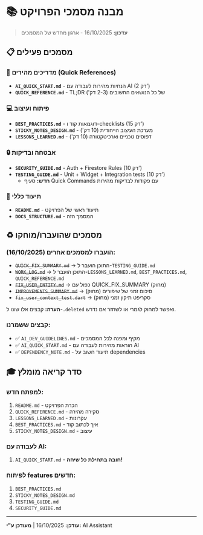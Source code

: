 # 📚 מבנה מסמכי הפרויקט

> **עדכון:** 16/10/2025 - ארגון מחדש של המסמכים

## 📋 מסמכים פעילים

### 🎯 מדריכים מהירים (Quick References)
- **`AI_QUICK_START.md`** - הנחיות מהירות לעבודה עם AI (2 דק')
- **`QUICK_REFERENCE.md`** - TL;DR של כל הנושאים החשובים (2-3 דק')

### 💻 פיתוח ועיצוב
- **`BEST_PRACTICES.md`** - דוגמאות קוד ו-checklists (15 דק')
- **`STICKY_NOTES_DESIGN.md`** - מערכת העיצוב הייחודית (10 דק')
- **`LESSONS_LEARNED.md`** - דפוסים טכניים וארכיטקטורה (10 דק')

### 🔒 אבטחה ובדיקות
- **`SECURITY_GUIDE.md`** - Auth + Firestore Rules (10 דק')
- **`TESTING_GUIDE.md`** - Unit + Widget + Integration tests (10 דק')
  - **חדש:** סעיף Quick Commands עם פקודות לבדיקות מהירות

### 📖 תיעוד כללי
- **`README.md`** - תיעוד ראשי של הפרויקט
- **`DOCS_STRUCTURE.md`** - המסמך הזה

## ♻️ מסמכים שהועברו/מוחקו

### הועברו למסמכים אחרים (16/10/2025):
- ~~`QUICK_FIX_SUMMARY.md`~~ → התוכן הועבר ל-`TESTING_GUIDE.md`
- ~~`WORK_LOG.md`~~ → התוכן הועבר ל-`LESSONS_LEARNED.md`, `BEST_PRACTICES.md`, `QUICK_REFERENCE.md`
- ~~`FIX_USER_ENTITY.md`~~ → כפול עם QUICK_FIX_SUMMARY (מחוק)
- ~~`IMPROVEMENTS_SUMMARY.md`~~ → סיכום זמני של שיפורים (מחוק)
- ~~`fix_user_context_test.dart`~~ → סקריפט תיקון זמני (מחוק)

**הערה:** קבצים אלו שונו ל-`.deleted` ואפשר למחוק לגמרי או לשחזר אם נדרש.

### קבצים ששמרנו:
- ✅ `AI_DEV_GUIDELINES.md` - מקיף ומפנה לכל המסמכים
- ✅ `AI_QUICK_START.md` - הוראות מהירות לעבודה עם AI
- ✅ `DEPENDENCY_NOTE.md` - תיעוד חשוב על dependencies

## 🎓 סדר קריאה מומלץ

### למפתח חדש:
1. `README.md` - הכרת הפרויקט
2. `QUICK_REFERENCE.md` - סקירה מהירה
3. `LESSONS_LEARNED.md` - עקרונות
4. `BEST_PRACTICES.md` - איך לכתוב קוד
5. `STICKY_NOTES_DESIGN.md` - עיצוב

### לעבודה עם AI:
1. `AI_QUICK_START.md` - **חובה בתחילת כל שיחה!**

### לפיתוח features חדשים:
1. `BEST_PRACTICES.md`
2. `STICKY_NOTES_DESIGN.md`
3. `TESTING_GUIDE.md`
4. `SECURITY_GUIDE.md`

---

**עודכן:** 16/10/2025 | **מעודכן ע"י:** AI Assistant
